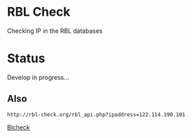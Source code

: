 # RBL Check
Checking IP in the RBL databases

# Status
Develop in progress...

## Also
```
http://rbl-check.org/rbl_api.php?ipaddress=122.114.190.101
```
[Blcheck](https://github.com/IntellexApps/blcheck)